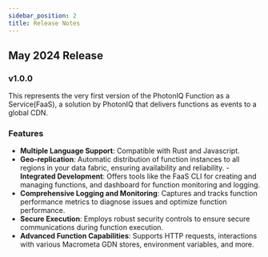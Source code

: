 ```yaml
---
sidebar_position: 2
title: Release Notes
---
```


## May 2024 Release
### v1.0.0
This represents the very first version of the PhotonIQ Function as a Service(FaaS), a solution by PhotonIQ that delivers functions as events to a global CDN.

### Features
- **Multiple Language Support**: Compatible with Rust and Javascript.
- **Geo-replication**: Automatic distribution of function instances to all regions in your data fabric, ensuring availability and reliability.
-**Integrated Development**: Offers tools like the FaaS CLI for creating and managing functions, and dashboard for function monitoring and logging.
- **Comprehensive Logging and Monitoring**: Captures and tracks function performance metrics to diagnose issues and optimize function performance.
- **Secure Execution**: Employs robust security controls to ensure secure communications during function execution. 
- **Advanced Function Capabilities**: Supports HTTP requests, interactions with various Macrometa GDN stores, environment variables, and more.
